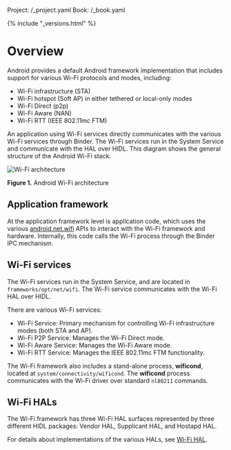 Project: /_project.yaml
Book: /_book.yaml

{% include "_versions.html" %}

<!--
  Copyright 2018 The Android Open Source Project

  Licensed under the Apache License, Version 2.0 (the "License");
  you may not use this file except in compliance with the License.
  You may obtain a copy of the License at

      http://www.apache.org/licenses/LICENSE-2.0

  Unless required by applicable law or agreed to in writing, software
  distributed under the License is distributed on an "AS IS" BASIS,
  WITHOUT WARRANTIES OR CONDITIONS OF ANY KIND, either express or implied.
  See the License for the specific language governing permissions and
  limitations under the License.
-->

# Overview

Android provides a default Android framework implementation that includes
support for various Wi-Fi protocols and modes, including:

+   Wi-Fi infrastructure (STA)
+   Wi-Fi hotspot (Soft AP) in either tethered or local-only modes
+   Wi-Fi Direct (p2p)
+   Wi-Fi Aware (NAN)
+   Wi-Fi RTT (IEEE 802.11mc FTM)

An application using Wi-Fi services directly communicates with the various Wi-Fi
services through Binder. The Wi-Fi services run in the System Service and
communicate with the HAL over HIDL. This diagram shows the general structure of
the Android Wi-Fi stack.

![Wi-Fi architecture](/devices/tech/connect/images/wifi-arch.png)

**Figure 1.** Android Wi-Fi architecture

## Application framework

At the application framework level is application code, which uses the various
[android.net.wifi](https://developer.android.com/reference/android/net/wifi/package-summary)
APIs to interact with the Wi-Fi framework and hardware. Internally, this code
calls the Wi-Fi process through the Binder IPC mechanism.

## Wi-Fi services

The Wi-Fi services run in the System Service, and are located in
`frameworks/opt/net/wifi`. The Wi-Fi service communicates with the Wi-Fi HAL
over HIDL.

There are various Wi-Fi services:

+   Wi-Fi Service: Primary mechanism for controlling Wi-Fi infrastructure modes
    (both STA and AP).
+   Wi-Fi P2P Service: Manages the Wi-Fi Direct mode.
+   Wi-Fi Aware Service: Manages the Wi-Fi Aware mode.
+   Wi-Fi RTT Service: Manages the IEEE 802.11mc FTM functionality.

The Wi-Fi framework also includes a stand-alone process, **wificond**, located
at `system/connectivity/wificond`. The **wificond** process communicates with
the Wi-Fi driver over standard `nl80211` commands.

## Wi-Fi HALs

The Wi-Fi framework has three Wi-Fi HAL surfaces represented by three different
HIDL packages: Vendor HAL, Supplicant HAL, and Hostapd HAL.

For details about implementations of the various HALs, see
[Wi-Fi HAL](/devices/tech/connect/wifi-hal).
